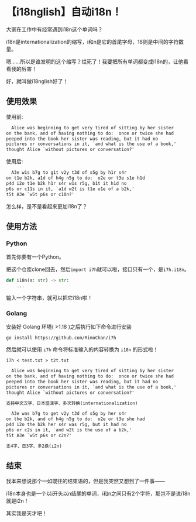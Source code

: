 # 【i18nglish】自动i18n！

大家在工作中有经常遇到i18n这个单词吗？

i18n是internationalization的缩写，i和n是它的首尾字母，18则是中间的字符数量。

嗯……所以是谁发明的这个缩写？烂死了！我要把所有单词都变成i18n的，让他看看我的厉害！

好，就叫做i18nglish好了！


## 使用效果

使用前:

```txt
  Alice was beginning to get very tired of sitting by her sister
on the bank, and of having nothing to do:  once or twice she had
peeped into the book her sister was reading, but it had no
pictures or conversations in it, `and what is the use of a book,'
thought Alice `without pictures or conversation?'
```

使用后:

```txt
  A3e w1s b7g to g1t v2y t3d of s5g by h1r s4r
on t1e b2k, a1d of h4g n5g to do:  o2e or t3e s1e h1d
p4d i2o t1e b2k h1r s4r w1s r5g, b1t it h1d no
p6s or c11s in it, `a1d w2t is t1e u1e of a b2k,'
t5t A3e `w5t p6s or c10n?'
```

怎么样，是不是看起来更加i18n了？


## 使用方法

### Python

首先你要有一个Python。

把这个仓库clone回去，然后`import i7h`就可以啦，接口只有一个，是`i7h.i18n`。

```python
def i18n(s: str) -> str:
    ...
```

输入一个字符串，就可以把它i18n啦！

### Golang

安装好 Golang 环境( >1.18 )之后执行如下命令进行安装

```shell
go install https://github.com/RimoChan/i7h
```

然后就可以使用 `i7h` 命令将标准输入的内容转换为 `i18n` 的形式啦！

```shell
i7h < test.txt > t2t.txt
```

```test.txt
  Alice was beginning to get very tired of sitting by her sister
on the bank, and of having nothing to do:  once or twice she had
peeped into the book her sister was reading, but it had no
pictures or conversations in it, `and what is the use of a book,'
thought Alice `without pictures or conversation?'

支持中文汉字、日本語漢字、多次转换(internationalization)
```

```t2t.txt
  A3e was b7g to get v2y t3d of s5g by her s4r
on the b2k, and of h4g n5g to do:  o2e or t3e she had
p4d i2o the b2k her s4r was r5g, but it had no
p6s or c2s in it, `and w2t is the use of a b2k,'
t5t A3e `w5t p6s or c2n?'

支4字、日3字、多2换(i2n)
```

## 结束

我本来想说那个一如既往的结束语的，但是我突然又想到了一件事——

i18n本身也是一个以i开头以n结尾的单词，i和n之间只有2个字符，那岂不是说i18n就是i2n！

其实我是天才吧！
